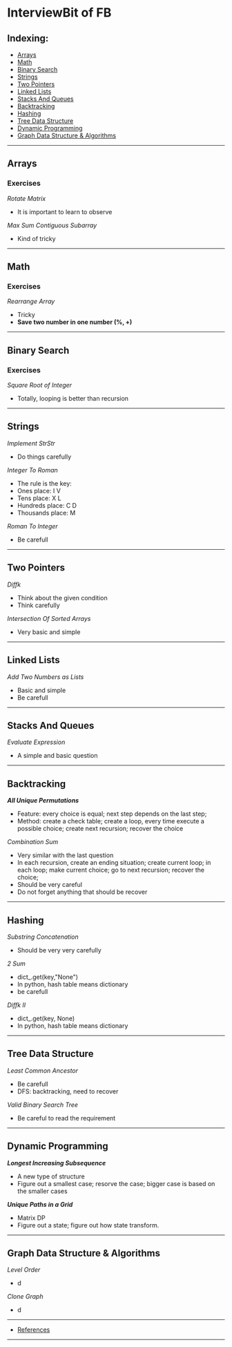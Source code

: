 # InterviewBit of FB

## Indexing:
- [Arrays](#Arrays)
- [Math](#Math)
- [Binary Search](#Binary-Search)
- [Strings](#Strings)
- [Two Pointers](#Two-Pointers)
- [Linked Lists](#Linked-Lists)
- [Stacks And Queues](#Stacks-And-Queues)
- [Backtracking](#Backtracking)
- [Hashing](#Hashing)
- [Tree Data Structure](#Tree-Data-Structure)
- [Dynamic Programming](#Dynamic-Programming)
- [Graph Data Structure & Algorithms](#Graph-Data-Structure-&-Algorithms)
---
## Arrays
### Exercises
*Rotate Matrix*
- It is important to learn to observe

*Max Sum Contiguous Subarray*
- Kind of tricky

---
## Math
### Exercises
*Rearrange Array*
- Tricky
- **Save two number in one number (%, +)**

---
## Binary Search
### Exercises
*Square Root of Integer*
- Totally, looping is better than recursion

---
## Strings
*Implement StrStr*
- Do things carefully

*Integer To Roman*
- The rule is the key:
- Ones place: I V
- Tens place: X L
- Hundreds place: C D
- Thousands place: M

*Roman To Integer*
- Be carefull

---
## Two Pointers
*Diffk*
- Think about the given condition
- Think carefully

*Intersection Of Sorted Arrays*
- Very basic and simple

---
## Linked Lists
*Add Two Numbers as Lists*
- Basic and simple
- Be carefull

---
## Stacks And Queues
*Evaluate Expression*
- A simple and basic question

---
## Backtracking
***All Unique Permutations***
- Feature: every choice is equal; next step depends on the last step;
- Method: create a check table; create a loop, every time execute a possible choice; create next recursion; recover the choice

*Combination Sum*
- Very similar with the last question
- In each recursion, create an ending situation; create current loop; in each loop; make current choice; go to next recursion; recover the choice;
- Should be very careful
- Do not forget anything that should be recover

---
## Hashing
*Substring Concatenation*
- Should be very very carefully

*2 Sum*
- dict_.get(key,"None")
- In python, hash table means dictionary
- be carefull

*Diffk II*
- dict_.get(key, None)
- In python, hash table means dictionary

---
## Tree Data Structure
*Least Common Ancestor*
- Be carefull
- DFS: backtracking, need to recover

*Valid Binary Search Tree*
- Be careful to read the requirement

---
## Dynamic Programming
***Longest Increasing Subsequence***
- A new type of structure
- Figure out a smallest case; resorve the case; bigger case is based on the smaller cases

***Unique Paths in a Grid***
- Matrix DP
- Figure out a state; figure out how state transform.


---
## Graph Data Structure & Algorithms
*Level Order*
- d

*Clone Graph*
- d

---
- [References](https://www.interviewbit.com/search/?q%5B%5D=Facebook)
---
